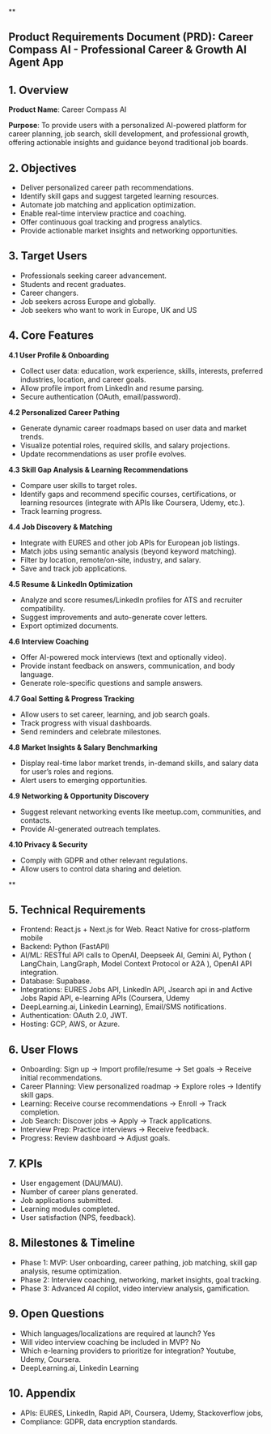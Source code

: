 
**

## Product Requirements Document (PRD):  Career Compass AI - Professional Career & Growth AI Agent App



## **1. Overview**

**Product Name**: Career Compass AI

**Purpose**: To provide users with a personalized AI-powered platform for career planning, job search, skill development, and professional growth, offering actionable insights and guidance beyond traditional job boards.

  

## **2. Objectives**

 - Deliver personalized career path recommendations.
 - Identify skill gaps and suggest targeted learning resources.
 - Automate job matching and application optimization.
 - Enable real-time interview practice and coaching.
 - Offer continuous goal tracking and progress analytics.
 - Provide actionable market insights and networking opportunities.

## **3. Target Users**

 - Professionals seeking career advancement.
 - Students and recent graduates.
 - Career changers.
 - Job seekers across Europe and globally.
 - Job seekers who want to work in Europe, UK and US

## **4. Core Features**

**4.1 User Profile & Onboarding**

 - Collect user data: education, work experience, skills, interests,
   preferred industries, location, and career goals.
 - Allow profile import from LinkedIn and resume parsing.
 - Secure authentication (OAuth, email/password).

**4.2 Personalized Career Pathing**

 - Generate dynamic career roadmaps based on user data and market
   trends.
 - Visualize potential roles, required skills, and salary projections.
 - Update recommendations as user profile evolves.

**4.3 Skill Gap Analysis & Learning Recommendations**

 - Compare user skills to target roles.
 - Identify gaps and recommend specific courses, certifications, or
   learning resources (integrate with APIs like Coursera, Udemy, etc.).
 - Track learning progress.

**4.4 Job Discovery & Matching**

 - Integrate with EURES and other job APIs for European job listings.
 - Match jobs using semantic analysis (beyond keyword matching).
 - Filter by location, remote/on-site, industry, and salary.
 - Save and track job applications.

**4.5 Resume & LinkedIn Optimization**

 - Analyze and score resumes/LinkedIn profiles for ATS and recruiter compatibility.  
- Suggest improvements and auto-generate cover letters.
 - Export optimized documents.

**4.6 Interview Coaching**

- Offer AI-powered mock interviews (text and optionally video).
- Provide instant feedback on answers, communication, and body language.
- Generate role-specific questions and sample answers.

**4.7 Goal Setting & Progress Tracking**

- Allow users to set career, learning, and job search goals.
- Track progress with visual dashboards.
- Send reminders and celebrate milestones.

**4.8 Market Insights & Salary Benchmarking**

 - Display real-time labor market trends, in-demand skills, and salary data for user’s roles and regions.
 - Alert users to emerging opportunities.

**4.9 Networking & Opportunity Discovery**

- Suggest relevant networking events like meetup.com, communities, and contacts.
- Provide AI-generated outreach templates.

**4.10 Privacy & Security**

- Comply with GDPR and other relevant regulations.
- Allow users to control data sharing and deletion.

**

 ## **5. Technical Requirements**

 - Frontend: React.js + Next.js for Web. React Native for cross-platform mobile
 - Backend: Python (FastAPI)
 - AI/ML: RESTful API calls to OpenAI, Deepseek AI, Gemini AI, Python ( LangChain, LangGraph, Model Context Protocol or A2A ), OpenAI API integration.
- Database: Supabase.
- Integrations: EURES Jobs API, LinkedIn API, Jsearch api in and Active Jobs Rapid API, e-learning APIs (Coursera, Udemy 
- DeepLearning.ai, Linkedin Learning), Email/SMS notifications.
- Authentication: OAuth 2.0, JWT.
- Hosting: GCP, AWS, or Azure.

## **6. User Flows**

- Onboarding: Sign up → Import profile/resume → Set goals → Receive initial recommendations.
- Career Planning: View personalized roadmap → Explore roles → Identify skill gaps.
- Learning: Receive course recommendations → Enroll → Track completion.
- Job Search: Discover jobs → Apply → Track applications.
- Interview Prep: Practice interviews → Receive feedback.
- Progress: Review dashboard → Adjust goals.

  

## **7. KPIs**

 - User engagement (DAU/MAU).
- Number of career plans generated.
- Job applications submitted.
- Learning modules completed.
- User satisfaction (NPS, feedback).

## **8. Milestones & Timeline**

- Phase 1: MVP: User onboarding, career pathing, job matching, skill gap analysis, resume optimization.
- Phase 2: Interview coaching, networking, market insights, goal tracking.
- Phase 3: Advanced AI copilot, video interview analysis, gamification.

## **9. Open Questions**

- Which languages/localizations are required at launch? Yes
- Will video interview coaching be included in MVP? No
- Which e-learning providers to prioritize for integration? Youtube, Udemy, Coursera.
- DeepLearning.ai, Linkedin Learning

  

## **10. Appendix**

- APIs: EURES, LinkedIn, Rapid API, Coursera, Udemy, Stackoverflow jobs,
- Compliance: GDPR, data encryption standards.